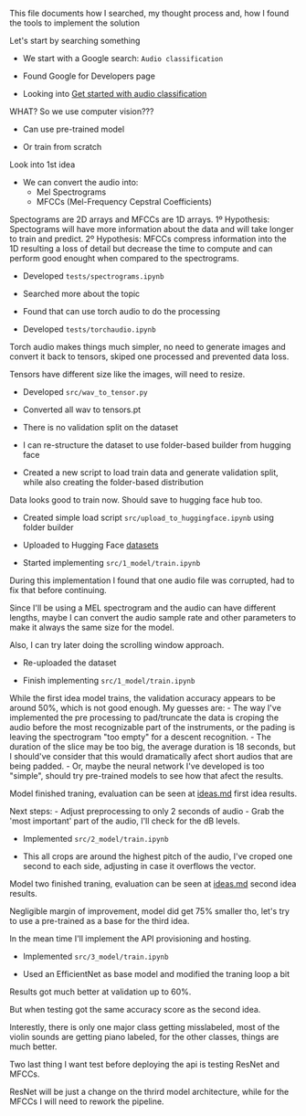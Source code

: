 This file documents how I searched, my thought process and, how I found the tools to implement the solution

<tought>Let's start by searching something</tought>

<actions>

- We start with a Google search: `Audio classification`

- Found Google for Developers page

- Looking into [Get started with audio classification](https://developers.google.com/learn/pathways/get-started-audio-classification)

</actions>

<tought>WHAT? So we use computer vision???</tought>

<observations>

- Can use pre-trained model

- Or train from scratch

</observations>

<tought>Look into 1st idea</tought>

<observations>

- We can convert the audio into:
    - Mel Spectrograms
    - MFCCs (Mel-Frequency Cepstral Coefficients)

Spectograms are 2D arrays and MFCCs are 1D arrays.
1º Hypothesis: Spectograms will have more information about the data and will take longer to train and predict.
2º Hypothesis: MFCCs compress information into the 1D resulting a loss of detail but decrease the time to compute and can perform good enought when compared to the spectrograms. 

</observations>

<actions>

- Developed `tests/spectrograms.ipynb`

- Searched more about the topic

- Found that can use torch audio to do the processing

- Developed `tests/torchaudio.ipynb`

</actions>

<observations>

Torch audio makes things much simpler, no need to generate images and convert it back to tensors, skiped one processed and prevented data loss.

Tensors have different size like the images, will need to resize.

</observations>

<actions>

- Developed `src/wav_to_tensor.py`

- Converted all wav to tensors.pt

</actions>

<observations>

- There is no validation split on the dataset

- I can re-structure the dataset to use folder-based builder from hugging face

</observations>

<actions>

- Created a new script to load train data and generate validation split, while also creating the folder-based distribution

</actions>

<observations>

Data looks good to train now. Should save to hugging face hub too.

</observations>

<actions>

- Created simple load script `src/upload_to_huggingface.ipynb` using folder builder

- Uploaded to Hugging Face [datasets](https://huggingface.co/datasets/Micol/musical-instruments-sound-dataset)

- Started implementing `src/1_model/train.ipynb`

</actions>

<observations>

During this implementation I found that one audio file was corrupted, had to fix that before continuing.

</observations>

<tought>

Since I'll be using a MEL spectrogram and the audio can have different lengths, maybe I can convert the audio sample rate and other parameters to make it always the same size for the model.

Also, I can try later doing the scrolling window approach.

</tought>

<actions>

- Re-uploaded the dataset

- Finish implementing `src/1_model/train.ipynb`

</actions>

<tought>

While the first idea model trains, the validation accuracy appears to be around 50%, which is not good enough.
My guesses are:
    - The way I've implemented the pre processing to pad/truncate the data is croping the audio before the most recognizable part of the instruments, or the pading is leaving the spectrogram "too empty" for a descent recognition.
    - The duration of the slice may be too big, the average duration is 18 seconds, but I should've consider that this would dramatically afect short audios that are being padded.
    - Or, maybe the neural network I've developed is too "simple", should try pre-trained models to see how that afect the results.

</tought>

<observations>

Model finished traning, evaluation can be seen at [ideas.md](ideas.md) first idea results.

</observations>

<tought>

Next steps:
    - Adjust preprocessing to only 2 seconds of audio
    - Grab the 'most important' part of the audio, I'll check for the dB levels.

</tought>

<actions>

- Implemented `src/2_model/train.ipynb`

- This all crops are around the highest pitch of the audio, I've croped one second to each side, adjusting in case it overflows the vector.

</actions>

<observations>

Model two finished traning, evaluation can be seen at [ideas.md](ideas.md) second idea results.

</observations>

<tought>

Negligible margin of improvement, model did get 75% smaller tho, let's try to use a pre-trained as a base for the third idea.

In the mean time I'll implement the API provisioning and hosting.

</tought>

<actions>

- Implemented `src/3_model/train.ipynb`

- Used an EfficientNet as base model and modified the traning loop a bit

</actions>

<observations>

Results got much better at validation up to 60%.

But when testing got the same accuracy score as the second idea.

Interestly, there is only one major class getting misslabeled, most of the violin sounds are getting piano labeled, for the other classes, things are much better.

</observations>


<tought>

Two last thing I want test before deploying the api is testing ResNet and MFCCs.

ResNet will be just a change on the thrird model architecture, while for the MFCCs I will need to rework the pipeline.

</tought>
